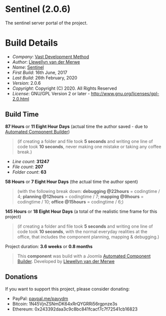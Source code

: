 # Sentinel (2.0.6)

The sentinel server portal of the project.

# Build Details

+ *Company*: [Vast Development Method](https://www.vdm.io/)
+ *Author*: [Llewellyn van der Merwe](mailto:info@vdm.io)
+ *Name*: [Sentinel](https://www.vdm.io/)
+ *First Build*: 16th June, 2017
+ *Last Build*: 26th February, 2020
+ *Version*: 2.0.6
+ *Copyright*: Copyright (C) 2020. All Rights Reserved
+ *License*: GNU/GPL Version 2 or later - http://www.gnu.org/licenses/gpl-2.0.html

## Build Time

**87 Hours** or **11 Eight Hour Days** (actual time the author saved -
due to [Automated Component Builder](http://vdm.bz/component-builder))

> (if creating a folder and file took **5 seconds** and writing one line of code took **10 seconds**,
> never making one mistake or taking any coffee break.)

+ *Line count*: **31247**
+ *File count*: **207**
+ *Folder count*: **63**

**58 Hours** or **7 Eight Hour Days** (the actual time the author spent)

> (with the following break down:
> **debugging @22hours** = codingtime / 4;
> **planning @12hours** = codingtime / 7;
> **mapping @9hours** = codingtime / 10;
> **office @15hours** = codingtime / 6;)

**145 Hours** or **18 Eight Hour Days**
(a total of the realistic time frame for this project)

> (if creating a folder and file took **5 seconds** and writing one line of code took **10 seconds**,
> with the normal everyday realities at the office, that includes the component planning, mapping & debugging.)

Project duration: **3.6 weeks** or **0.8 months**

> This **component** was build with a Joomla [Automated Component Builder](http://vdm.bz/component-builder).
> Developed by [Llewellyn van der Merwe](mailto:joomla@vdm.io)

## Donations

If you want to support this project, please consider donating:
* PayPal: [paypal.me/payvdm](https://www.paypal.me/payvdm)
* Bitcoin: 1N45VjnZSNmDK64xRrQYGRRi56rgpnze3s
* Ethereum: 0x243392daa3c9c8bc841fcacf7c7f72541cb16823 